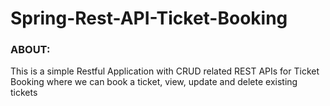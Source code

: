 # Spring-Rest-API-Ticket-Booking

### ABOUT:
This is a simple Restful Application with CRUD related REST APIs for Ticket Booking where we can book a ticket, view, update and delete existing tickets
